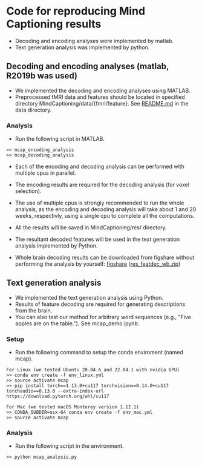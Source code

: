 # Code for reproducing Mind Captioning results
- Decoding and encoding analyses were implemented by matlab.
- Text generation analysis was implemented by python.

## Decoding and encoding analyses (matlab, R2019b was used)
- We implemented the decoding and encoding analyses using MATLAB.
- Preprocessed fMRI data and features should be located in specified directory MindCaptioning/data/{fmri/feature}. See [README.md](../data/README.md) in the data directory.

### Analysis
- Run the following script in MATLAB.
```plaintext
>> mcap_encoding_analysis
>> mcap_decoding_analysis
```
- Each of the encoding and decoding analysis can be performed with multiple cpus in parallel.
- The encoding results are required for the decoding analysis (for voxel selection).
- The use of multiple cpus is strongly recommended to run the whole analysis, as the encoding and decoding analysis will take about 1 and 20 weeks, respectivly, using a single cpu to complete all the computations.
 
- All the results will be saved in MindCaptioning/res/ directory.
- The resultant decoded features will be used in the text generation analysis implemented by Python.
- Whole brain decoding results can be downloaded from figshare without performing the analysis by yourself:
 <a href="https://doi.org/10.6084/m9.figshare.25808179">figshare</a>
 (<a href="https://figshare.com/ndownloader/files/46347475">res_featdec_wb.zip</a>)

## Text generation analysis
- We implemented the text generation analysis using Python.
- Results of feature decoding are required for generating descriptions from the brain.
- You can also test our method for arbitrary word sequences (e.g., "Five apples are on the table."). See mcap_demo.ipynb. 

### Setup
- Run the following command to setup the conda enviroment (named mcap).
```plaintext
For Linux (we tested Ubuntu 20.04.6 and 22.04.1 with nvidia GPU)
>> conda env create -f env_linux.yml
>> source activate mcap
>> pip install torch==1.13.0+cu117 torchvision==0.14.0+cu117 torchaudio==0.13.0 --extra-index-url https://download.pytorch.org/whl/cu117

For Mac (we tested macOS Monterey version 1.12.1)
>> CONDA_SUBDIR=osx-64 conda env create -f env_mac.yml
>> source activate mcap
```

### Analysis
- Run the following script in the environment.
```plaintext
>> python mcap_analysis.py
```
